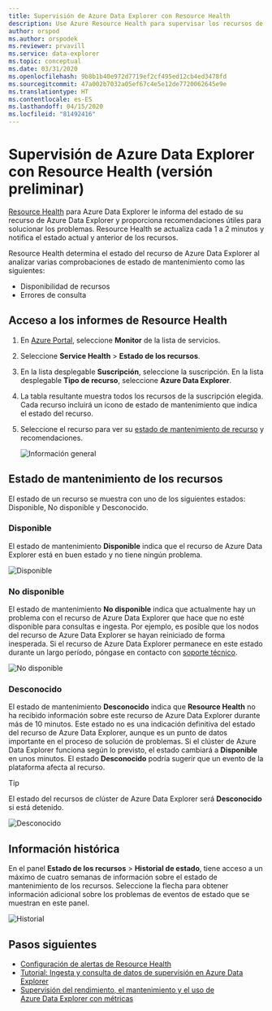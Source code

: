 ```yaml
---
title: Supervisión de Azure Data Explorer con Resource Health
description: Use Azure Resource Health para supervisar los recursos de Azure Data Explorer.
author: orspod
ms.author: orspodek
ms.reviewer: prvavill
ms.service: data-explorer
ms.topic: conceptual
ms.date: 03/31/2020
ms.openlocfilehash: 9b8b1b40e972d7719ef2cf495ed12cb4ed3478fd
ms.sourcegitcommit: 47a002b7032a05ef67c4e5e12de7720062645e9e
ms.translationtype: HT
ms.contentlocale: es-ES
ms.lasthandoff: 04/15/2020
ms.locfileid: "81492416"
---
```

# <a name="monitor-azure-data-explorer-using-resource-health-preview"></a>Supervisión de Azure Data Explorer con Resource Health (versión preliminar)

[Resource Health](/azure/service-health/resource-health-overview) para Azure Data Explorer le informa del estado de su recurso de Azure Data Explorer y proporciona recomendaciones útiles para solucionar los problemas. Resource Health se actualiza cada 1 a 2 minutos y notifica el estado actual y anterior de los recursos. 

Resource Health determina el estado del recurso de Azure Data Explorer al analizar varias comprobaciones de estado de mantenimiento como las siguientes:
* Disponibilidad de recursos
* Errores de consulta

## <a name="access-resource-health-reporting"></a>Acceso a los informes de Resource Health

1. En [Azure Portal](https://portal.azure.com/), seleccione **Monitor** de la lista de servicios.
1. Seleccione **Service Health** > **Estado de los recursos**.
1. En la lista desplegable **Suscripción**, seleccione la suscripción. En la lista desplegable **Tipo de recurso**, seleccione **Azure Data Explorer**.
1. La tabla resultante muestra todos los recursos de la suscripción elegida. Cada recurso incluirá un icono de estado de mantenimiento que indica el estado del recurso.
1. Seleccione el recurso para ver su [estado de mantenimiento de recurso](#resource-health-status) y recomendaciones.

    ![Información general](media/monitor-with-resource-health/resource-health-overview.png)

## <a name="resource-health-status"></a>Estado de mantenimiento de los recursos

El estado de un recurso se muestra con uno de los siguientes estados: Disponible, No disponible y Desconocido.

### <a name="available"></a>Disponible

El estado de mantenimiento **Disponible** indica que el recurso de Azure Data Explorer está en buen estado y no tiene ningún problema.

![Disponible](media/monitor-with-resource-health/available.png)

### <a name="unavailable"></a>No disponible

El estado de mantenimiento **No disponible** indica que actualmente hay un problema con el recurso de Azure Data Explorer que hace que no esté disponible para consultas e ingesta. Por ejemplo, es posible que los nodos del recurso de Azure Data Explorer se hayan reiniciado de forma inesperada. Si el recurso de Azure Data Explorer permanece en este estado durante un largo período, póngase en contacto con [soporte técnico]().

![No disponible](media/monitor-with-resource-health/unavailable.png)

### <a name="unknown"></a>Desconocido

El estado de mantenimiento **Desconocido** indica que **Resource Health** no ha recibido información sobre este recurso de Azure Data Explorer durante más de 10 minutos. Este estado no es una indicación definitiva del estado del recurso de Azure Data Explorer, aunque es un punto de datos importante en el proceso de solución de problemas. Si el clúster de Azure Data Explorer funciona según lo previsto, el estado cambiará a **Disponible** en unos minutos. El estado **Desconocido** podría sugerir que un evento de la plataforma afecta al recurso. 

> [!TIP]
> El estado del recursos de clúster de Azure Data Explorer será **Desconocido** si está detenido.

![Desconocido](media/monitor-with-resource-health/unknown.png)

## <a name="historical-information"></a>Información histórica

En el panel **Estado de los recursos** > **Historial de estado**, tiene acceso a un máximo de cuatro semanas de información sobre el estado de mantenimiento de los recursos. Seleccione la flecha para obtener información adicional sobre los problemas de eventos de estado que se muestran en este panel. 

![Historial](media/monitor-with-resource-health/healthhistory.png)

## <a name="next-steps"></a>Pasos siguientes

* [Configuración de alertas de Resource Health](https://docs.microsoft.com/azure/service-health/resource-health-alert-arm-template-guide)
* [Tutorial: Ingesta y consulta de datos de supervisión en Azure Data Explorer](ingest-data-no-code.md)
* [Supervisión del rendimiento, el mantenimiento y el uso de Azure Data Explorer con métricas](using-metrics.md)